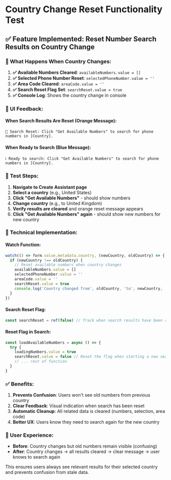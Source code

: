 # Country Change Reset Functionality Test

## ✅ **Feature Implemented: Reset Number Search Results on Country Change**

### **🎯 What Happens When Country Changes:**

1. **✅ Available Numbers Cleared**: `availableNumbers.value = []`
2. **✅ Selected Phone Number Reset**: `selectedPhoneNumber.value = ''`
3. **✅ Area Code Cleared**: `areaCode.value = ''`
4. **✅ Search Reset Flag Set**: `searchReset.value = true`
5. **✅ Console Log**: Shows the country change in console

### **🎨 UI Feedback:**

#### **When Search Results Are Reset (Orange Message):**
```
🔄 Search Reset: Click "Get Available Numbers" to search for phone numbers in [Country].
```

#### **When Ready to Search (Blue Message):**
```
ℹ️ Ready to search: Click "Get Available Numbers" to search for phone numbers in [Country].
```

### **🧪 Test Steps:**

1. **Navigate to Create Assistant page**
2. **Select a country** (e.g., United States)
3. **Click "Get Available Numbers"** - should show numbers
4. **Change country** (e.g., to United Kingdom)
5. **Verify results are cleared** and orange reset message appears
6. **Click "Get Available Numbers" again** - should show new numbers for new country

### **🔧 Technical Implementation:**

#### **Watch Function:**
```javascript
watch(() => form.value.metadata.country, (newCountry, oldCountry) => {
  if (newCountry !== oldCountry) {
    // Reset available numbers when country changes
    availableNumbers.value = []
    selectedPhoneNumber.value = ''
    areaCode.value = ''
    searchReset.value = true
    console.log('Country changed from', oldCountry, 'to', newCountry, '- resetting number search results')
  }
})
```

#### **Search Reset Flag:**
```javascript
const searchReset = ref(false) // Track when search results have been reset
```

#### **Reset Flag in Search:**
```javascript
const loadAvailableNumbers = async () => {
  try {
    loadingNumbers.value = true
    searchReset.value = false // Reset the flag when starting a new search
    // ... rest of function
  }
}
```

### **✅ Benefits:**

1. **Prevents Confusion**: Users won't see old numbers from previous country
2. **Clear Feedback**: Visual indication when search has been reset
3. **Automatic Cleanup**: All related data is cleared (numbers, selection, area code)
4. **Better UX**: Users know they need to search again for the new country

### **🎯 User Experience:**

- **Before**: Country changes but old numbers remain visible (confusing)
- **After**: Country changes → all results cleared → clear message → user knows to search again

This ensures users always see relevant results for their selected country and prevents confusion from stale data. 